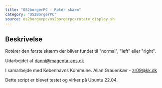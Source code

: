 ```yaml
---
title: "OS2borgerPC - Rotér skærm"
category: "OS2BorgerPC"
source: os2borgerpc/os2borgerpc/rotate_display.sh
---
```


## Beskrivelse
Rotérer den første skærm der bliver fundet til "normal", "left" eller "right".

Udarbejdet af danni@magenta-aps.dk

I samarbejde med Københavns Kommune.
Allan Grauenkær - zr09@kk.dk

Dette script er blevet testet og virker på Ubuntu 22.04.